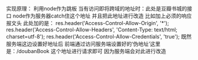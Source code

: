 实现原理：
利用node作为跳板 
当有访问即将跨域的地址时：此处是豆瓣书城的接口
node作为服务器catch住这个地址
并且把此地址进行改造
比如加上必须的响应报文头
此处加的是：
res.header('Access-Control-Allow-Origin', '*');
res.header('Access-Control-Allow-Headers', 'Content-Type: text/html; charset=utf-8');
res.header('Access-Control-Allow-Credentials', 'true');
既然服务端这边设置好地址后
前端通过访问服务端设置好的‘伪地址’这里是：/doubanBook 这个地址进行请求即可
因为服务端会对此进行改造

